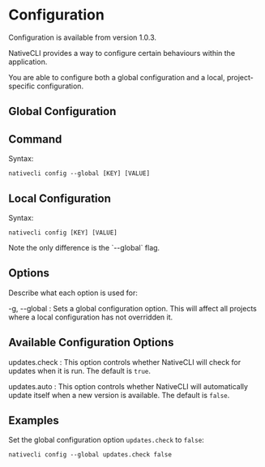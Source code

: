 # Configuration

<tip>
Configuration is available from version 1.0.3.
</tip>

NativeCLI provides a way to configure certain behaviours within the application.

You are able to configure both a global configuration and a local, project-specific configuration.

## Global Configuration

## Command

Syntax:

```shell
nativecli config --global [KEY] [VALUE]
```

## Local Configuration

Syntax:

```shell
nativecli config [KEY] [VALUE]
```

<tip>
Note the only difference is the `--global` flag.
</tip>

## Options

Describe what each option is used for:

-g, --global
: Sets a global configuration option. This will affect all projects where a local configuration has not overridden it.

## Available Configuration Options
updates.check
: This option controls whether NativeCLI will check for updates when it is run. The default is `true`.

updates.auto
: This option controls whether NativeCLI will automatically update itself when a new version is available. The default is `false`.

## Examples

Set the global configuration option `updates.check` to `false`:

```shell
nativecli config --global updates.check false
```